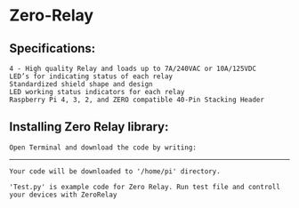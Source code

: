 # Zero-Relay



## Specifications:
    4 - High quality Relay and loads up to 7A/240VAC or 10A/125VDC
    LED’s for indicating status of each relay
    Standardized shield shape and design
    LED working status indicators for each relay
    Raspberry Pi 4, 3, 2, and ZERO compatible 40-Pin Stacking Header
    
## Installing Zero Relay library: 

    Open Terminal and download the code by writing:

---
    Your code will be downloaded to '/home/pi' directory. 

    'Test.py' is example code for Zero Relay. Run test file and controll your devices with ZeroRelay
